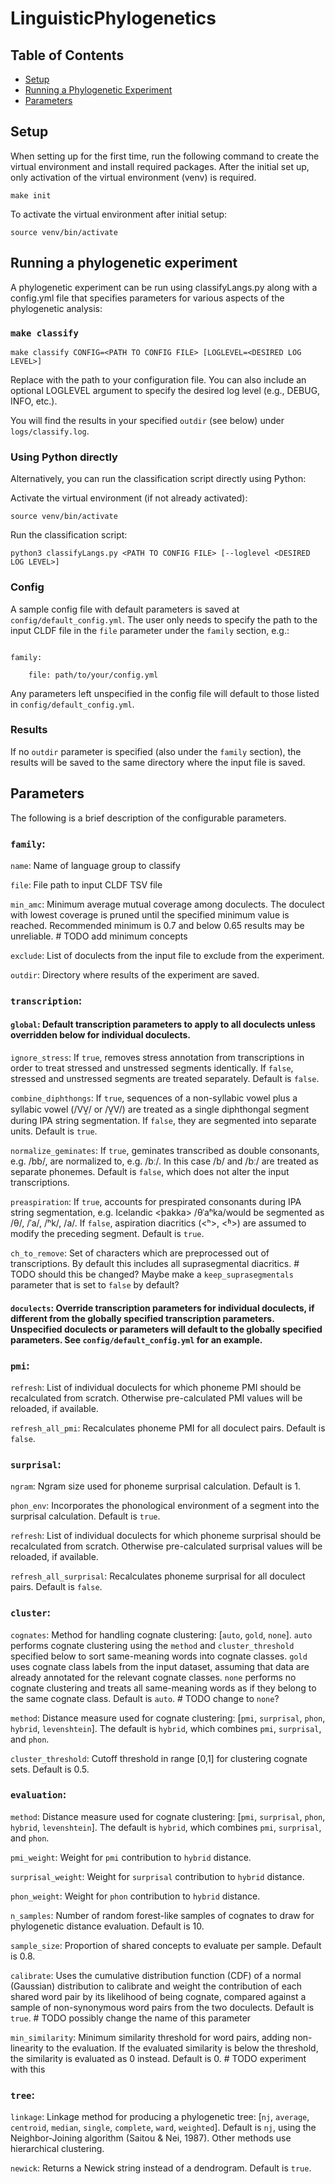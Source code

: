 # LinguisticPhylogenetics

## Table of Contents

* [Setup](#setup)
* [Running a Phylogenetic Experiment](#running-a-phylogenetic-experiment)
* [Parameters](#parameters)

## Setup 
When setting up for the first time, run the following command to create the virtual environment and install required packages. After the initial set up, only activation of the virtual environment (venv) is required. 

`make init`

To activate the virtual environment after initial setup:

`source venv/bin/activate`

## Running a phylogenetic experiment
A phylogenetic experiment can be run using classifyLangs.py along with a config.yml file that specifies parameters for various aspects of the phylogenetic analysis:

### `make classify`
`make classify CONFIG=<PATH TO CONFIG FILE> [LOGLEVEL=<DESIRED LOG LEVEL>]`

Replace <PATH TO CONFIG FILE> with the path to your configuration file. You can also include an optional LOGLEVEL argument to specify the desired log level (e.g., DEBUG, INFO, etc.). 

You will find the results in your specified `outdir` (see below) under `logs/classify.log`.

### Using Python directly
Alternatively, you can run the classification script directly using Python:

Activate the virtual environment (if not already activated):

`source venv/bin/activate`

Run the classification script:

`python3 classifyLangs.py <PATH TO CONFIG FILE> [--loglevel <DESIRED LOG LEVEL>]`

### Config
A sample config file with default parameters is saved at `config/default_config.yml`. The user only needs to specify the path to the input CLDF file in the `file` parameter under the `family` section, e.g.:

```

family:

    file: path/to/your/config.yml

```

Any parameters left unspecified in the config file will default to those listed in `config/default_config.yml`.

### Results
If no `outdir` parameter is specified (also under the `family` section), the results will be saved to the same directory where the input file is saved.

## Parameters
The following is a brief description of the configurable parameters.

### `family`:

  `name`: Name of language group to classify

  `file`: File path to input CLDF TSV file

  `min_amc`: Minimum average mutual coverage among doculects. The doculect with lowest coverage is pruned until the specified minimum value is reached. Recommended minimum is 0.7 and below 0.65 results may be unreliable. # TODO add minimum concepts

  `exclude`: List of doculects from the input file to exclude from the experiment.

  `outdir`: Directory where results of the experiment are saved. 


### `transcription`:

#### `global`: Default transcription parameters to apply to all doculects unless overridden below for individual doculects.
    
  `ignore_stress`: If `true`, removes stress annotation from transcriptions in order to treat stressed and unstressed segments identically. If `false`, stressed and unstressed segments are treated separately. Default is `false`.
  
  `combine_diphthongs`: If `true`, sequences of a non-syllabic vowel plus a syllabic vowel (/VV̯/ or /V̯V/) are treated as a single diphthongal segment during IPA string segmentation. If `false`, they are segmented into separate units. Default is `true`.

  `normalize_geminates`: If `true`, geminates transcribed as double consonants, e.g. /bb/, are normalized to, e.g. /bː/. In this case /b/ and /bː/ are treated as separate phonemes. Default is `false`, which does not alter the input transcriptions.

  `preaspiration`: If `true`, accounts for prespirated consonants during IPA string segmentation, e.g. Icelandic <þakka> /θˈaʰka/would be segmented as /θ/, /ˈa/, /ʰk/, /a/. If `false`, aspiration diacritics (<ʰ>, <ʱ>) are assumed to modify the preceding segment. Default is `true`.

  `ch_to_remove`: Set of characters which are preprocessed out of transcriptions. By default this includes all suprasegmental diacritics. # TODO should this be changed? Maybe make a `keep_suprasegmentals` parameter that is set to `false` by default?

#### `doculects`: Override transcription parameters for individual doculects, if different from the globally specified transcription parameters. Unspecified doculects or parameters will default to the globally specified parameters. See `config/default_config.yml` for an example.


### `pmi`:

  `refresh`: List of individual doculects for which phoneme PMI should be recalculated from scratch. Otherwise pre-calculated PMI values will be reloaded, if available.

  `refresh_all_pmi`: Recalculates phoneme PMI for all doculect pairs. Default is `false`.


### `surprisal`:

  `ngram`: Ngram size used for phoneme surprisal calculation. Default is 1.

  `phon_env`: Incorporates the phonological environment of a segment into the surprisal calculation. Default is `true`.

  `refresh`: List of individual doculects for which phoneme surprisal should be recalculated from scratch. Otherwise pre-calculated surprisal values will be reloaded, if available.

  `refresh_all_surprisal`: Recalculates phoneme surprisal for all doculect pairs. Default is `false`.


### `cluster`:

  `cognates`: Method for handling cognate clustering: [`auto`, `gold`, `none`]. `auto` performs cognate clustering using the `method` and `cluster_threshold` specified below to sort same-meaning words into cognate classes. `gold` uses cognate class labels from the input dataset, assuming that data are already annotated for the relevant cognate classes. `none` performs no cognate clustering and treats all same-meaning words as if they belong to the same cognate class. Default is `auto`. # TODO change to `none`?

  `method`: Distance measure used for cognate clustering: [`pmi`, `surprisal`, `phon`, `hybrid`, `levenshtein`]. The default is `hybrid`, which combines `pmi`, `surprisal`, and `phon`.

  `cluster_threshold`: Cutoff threshold in range [0,1] for clustering cognate sets. Default is 0.5.


### `evaluation`:

  `method`: Distance measure used for cognate clustering: [`pmi`, `surprisal`, `phon`, `hybrid`, `levenshtein`]. The default is `hybrid`, which combines `pmi`, `surprisal`, and `phon`.

  `pmi_weight`: Weight for `pmi` contribution to `hybrid` distance.

  `surprisal_weight`: Weight for `surprisal` contribution to `hybrid` distance.

  `phon_weight`: Weight for `phon` contribution to `hybrid` distance. 

  `n_samples`: Number of random forest-like samples of cognates to draw for phylogenetic distance evaluation. Default is 10.

  `sample_size`: Proportion of shared concepts to evaluate per sample. Default is 0.8.

  `calibrate`: Uses the cumulative distribution function (CDF) of a normal (Gaussian) distribution to calibrate and weight the contribution of each shared word pair by its likelihood of being cognate, compared against a sample of non-synonymous word pairs from the two doculects. Default is `true`. # TODO possibly change the name of this parameter

  `min_similarity`: Minimum similarity threshold for word pairs, adding non-linearity to the evaluation. If the evaluated similarity is below the threshold, the similarity is evaluated as 0 instead. Default is 0. # TODO experiment with this


### `tree`:

  `linkage`: Linkage method for producing a phylogenetic tree: [`nj`, `average`, `centroid`, `median`, `single`, `complete`, `ward`, `weighted`]. Default is `nj`, using the Neighbor-Joining algorithm (Saitou & Nei, 1987). Other methods use hierarchical clustering.

  `newick`: Returns a Newick string instead of a dendrogram. Default is `true`.